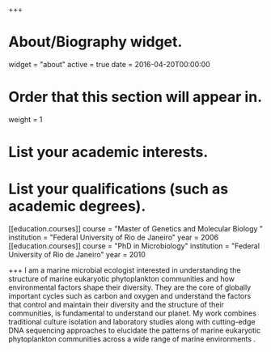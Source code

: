 +++
# About/Biography widget.
widget = "about"
active = true
date = 2016-04-20T00:00:00

# Order that this section will appear in.
weight = 1

# List your academic interests.

# List your qualifications (such as academic degrees).
[[education.courses]]
  course = "Master of Genetics and Molecular Biology "
  institution = "Federal University of Rio de Janeiro"
  year = 2006
[[education.courses]]
  course = "PhD in Microbiology"
  institution = "Federal University of Rio de Janeiro"
  year = 2010

+++
I am a marine microbial ecologist interested in understanding the structure of marine eukaryotic phytoplankton communities and how environmental factors shape their diversity. They are the core of globally important cycles such as carbon and oxygen and understand the factors that control and maintain their diversity and the structure of their communities, is fundamental to understand our planet. My work combines traditional culture isolation and laboratory studies along with cutting-edge DNA sequencing approaches to elucidate the patterns of marine eukaryotic phytoplankton communities across a wide range of marine environments .  
